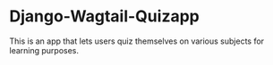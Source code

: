 # Django-Wagtail-Quizapp
This is an app that lets users quiz themselves on various subjects for learning purposes.
